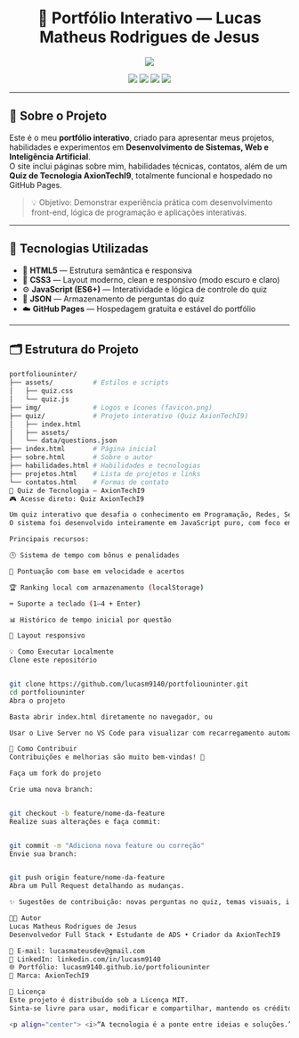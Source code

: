 <h1 align="center">🧠 Portfólio Interativo — Lucas Matheus Rodrigues de Jesus</h1>

<p align="center">
  <a href="https://lucasm9140.github.io/portfoliouninter/"><img src="https://img.shields.io/badge/🌐%20Acessar%20Portfólio-0047AB?style=for-the-badge&logo=github&logoColor=white"></a>
</p>

<p align="center">
  <img src="https://img.shields.io/badge/HTML5-E34F26?style=for-the-badge&logo=html5&logoColor=white">
  <img src="https://img.shields.io/badge/CSS3-1572B6?style=for-the-badge&logo=css3&logoColor=white">
  <img src="https://img.shields.io/badge/JavaScript-F7DF1E?style=for-the-badge&logo=javascript&logoColor=black">
  <img src="https://img.shields.io/badge/GitHub%20Pages-181717?style=for-the-badge&logo=githubpages&logoColor=white">
</p>

---

## 🧩 Sobre o Projeto

Este é o meu **portfólio interativo**, criado para apresentar meus projetos, habilidades e experimentos em **Desenvolvimento de Sistemas, Web e Inteligência Artificial**.  
O site inclui páginas sobre mim, habilidades técnicas, contatos, além de um **Quiz de Tecnologia AxionTechI9**, totalmente funcional e hospedado no GitHub Pages.

> 💡 Objetivo: Demonstrar experiência prática com desenvolvimento front-end, lógica de programação e aplicações interativas.

---

## 🚀 Tecnologias Utilizadas

- 🧱 **HTML5** — Estrutura semântica e responsiva  
- 🎨 **CSS3** — Layout moderno, clean e responsivo (modo escuro e claro)  
- ⚙️ **JavaScript (ES6+)** — Interatividade e lógica de controle do quiz  
- 📄 **JSON** — Armazenamento de perguntas do quiz  
- ☁️ **GitHub Pages** — Hospedagem gratuita e estável do portfólio  

---

## 🗂️ Estrutura do Projeto

```bash
portfoliouninter/
├── assets/          # Estilos e scripts
│   ├── quiz.css
│   └── quiz.js
├── img/             # Logos e ícones (favicon.png)
├── quiz/            # Projeto interativo (Quiz AxionTechI9)
│   ├── index.html
│   ├── assets/
│   └── data/questions.json
├── index.html       # Página inicial
├── sobre.html       # Sobre o autor
├── habilidades.html # Habilidades e tecnologias
├── projetos.html    # Lista de projetos e links
└── contatos.html    # Formas de contato
🧠 Quiz de Tecnologia — AxionTechI9
🎮 Acesse direto: Quiz AxionTechI9

Um quiz interativo que desafia o conhecimento em Programação, Redes, Segurança, IA e Cloud.
O sistema foi desenvolvido inteiramente em JavaScript puro, com foco em lógica de tempo dinâmico (+5s / -5s), pontuação, ranking local e acessibilidade via teclado.

Principais recursos:

🕒 Sistema de tempo com bônus e penalidades

💯 Pontuação com base em velocidade e acertos

🏆 Ranking local com armazenamento (localStorage)

⌨️ Suporte a teclado (1–4 + Enter)

📊 Histórico de tempo inicial por questão

📱 Layout responsivo

💡 Como Executar Localmente
Clone este repositório


git clone https://github.com/lucasm9140/portfoliouninter.git
cd portfoliouninter
Abra o projeto

Basta abrir index.html diretamente no navegador, ou

Usar o Live Server no VS Code para visualizar com recarregamento automático.

🤝 Como Contribuir
Contribuições e melhorias são muito bem-vindas! 💬

Faça um fork do projeto

Crie uma nova branch:


git checkout -b feature/nome-da-feature
Realize suas alterações e faça commit:


git commit -m "Adiciona nova feature ou correção"
Envie sua branch:


git push origin feature/nome-da-feature
Abra um Pull Request detalhando as mudanças.

✨ Sugestões de contribuição: novas perguntas no quiz, temas visuais, integração com API, leaderboard global, etc.

👨‍💻 Autor
Lucas Matheus Rodrigues de Jesus
Desenvolvedor Full Stack • Estudante de ADS • Criador da AxionTechI9

📧 E-mail: lucasmateusdev@gmail.com
💼 LinkedIn: linkedin.com/in/lucasm9140
🌐 Portfólio: lucasm9140.github.io/portfoliouninter
🚀 Marca: AxionTechI9

🪪 Licença
Este projeto é distribuído sob a Licença MIT.
Sinta-se livre para usar, modificar e compartilhar, mantendo os créditos ao autor.

<p align="center"> <i>“A tecnologia é a ponte entre ideias e soluções.”</i><br> — Dev. Lucas Matheus 🧠 </p> ```